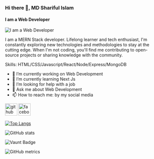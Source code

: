 ### Hi there 👋, MD Shariful Islam
#### I am a Web Developer
![I am a Web Developer](https://ict-trainings.com/storage/app/public/course/banner_6274aae9136be.jpg)

I am a MERN Stack developer. Lifelong learner and tech enthusiast, I'm constantly exploring new technologies and methodologies to stay at the cutting edge. When I'm not coding, you'll find me contributing to open-source projects or sharing knowledge with the community.

Skills: HTML/CSS/Javascript/React/Node/Express/MongoDB

- 🔭 I’m currently working on Web Development 
- 🌱 I’m currently learning Next Js 
- 🤔 I’m looking for help with a job 
- 💬 Ask me about Web Development 
- 📫 How to reach me: by my social media 


[<img src='https://cdn.jsdelivr.net/npm/simple-icons@3.0.1/icons/github.svg' alt='github' height='40'>](https://github.com/https://github.com/sj4568)  [<img src='https://cdn.jsdelivr.net/npm/simple-icons@3.0.1/icons/facebook.svg' alt='facebook' height='40'>](https://www.facebook.com/https://web.facebook.com/masom.rana.357)  

[![Top Langs](https://github-readme-stats.vercel.app/api/top-langs/?username=https://github.com/sj4568)](https://github.com/anuraghazra/github-readme-stats)

![GitHub stats](https://github-readme-stats.vercel.app/api?username=https://github.com/sj4568&show_icons=true&count_private=true)  

![Vaunt Badge](https://api.vaunt.dev/v1/github/entities/https://github.com/sj4568/contributions?format=svg&private=true)  

![GitHub metrics](https://metrics.lecoq.io/https://github.com/sj4568)  

